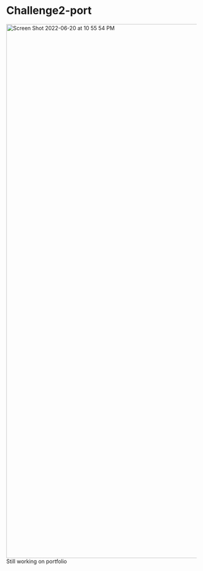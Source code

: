 # Challenge2-port
<img width="1411" alt="Screen Shot 2022-06-20 at 10 55 54 PM" src="https://user-images.githubusercontent.com/95833323/174726411-3772aaf5-480c-4627-8680-3737112e311d.png">
Still working on portfolio
